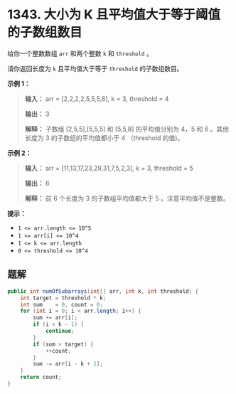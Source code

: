 # 1343. 大小为 K 且平均值大于等于阈值的子数组数目

给你一个整数数组 `arr` 和两个整数 `k` 和 `threshold` 。

请你返回长度为 `k` 且平均值大于等于 `threshold` 的子数组数目。

**示例 1：**

> **输入：** arr = \[2,2,2,2,5,5,5,8], k = 3, threshold = 4
> 
> **输出：** 3
> 
> **解释：** 子数组 \[2,5,5],\[5,5,5] 和 \[5,5,8] 的平均值分别为 4，5 和 6 。其他长度为 3 的子数组的平均值都小于 4 （threshold 的值\)。
>

**示例 2：**

> **输入：** arr = \[11,13,17,23,29,31,7,5,2,3], k = 3, threshold = 5
> 
> **输出：** 6
> 
> **解释：** 前 6 个长度为 3 的子数组平均值都大于 5 。注意平均值不是整数。
>

**提示：**

*   `1 <= arr.length <= 10^5`
*   `1 <= arr[i] <= 10^4`
*   `1 <= k <= arr.length`
*   `0 <= threshold <= 10^4`

## 题解

```java
public int numOfSubarrays(int[] arr, int k, int threshold) {
    int target = threshold * k;
    int sum    = 0, count = 0;
    for (int i = 0; i < arr.length; i++) {
        sum += arr[i];
        if (i < k - 1) {
            continue;
        }
        if (sum > target) {
            ++count;
        }
        sum -= arr[i - k + 1];
    }
    return count;
}
```